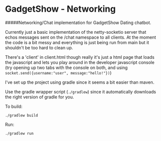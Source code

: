 # GadgetShow - Networking

#####Networking/Chat implementation for GadgetShow Dating chatbot.

Currently just a basic implementation of the netty-socketio server that echos messages sent on the /chat namespace to all clients. At the moment the code is a bit messy and everything is just being run from main but it shouldn't be too hard to clean up. 

There's a 'client' in client.html though really it's just a html page that loads the javascript and lets you play around in the developer javascript console (try opening up two tabs with the console on both, and using `socket.send({username:"user", message:"hello!"})`)

I've set up the project using gradle since it seems a bit easier than maven.

Use the gradle wrapper script (`./gradlew`) since it automatically downloads the right version of gradle for you.

To build:

`./gradlew build`

Run:

`./gradlew run`

